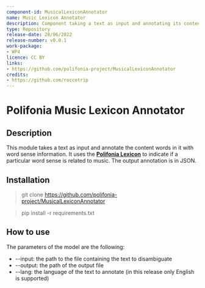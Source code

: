 ```yaml
---
component-id: MusicalLexiconAnnotator
name: Music Lexicon Annotator
description: Component taking a text as input and annotating its content with word sense information according to Polifonia Lexicon.
type: Repository
release-date: 28/06/2022
release-number: v0.0.1
work-package: 
- WP4
licence: CC BY
links:
- https://github.com/polifonia-project/MusicalLexiconAnnotator
credits:
- https://github.com/roccotrip
---
```


# Polifonia Music Lexicon Annotator
## Description

This module takes a text as input and annotate the content words in it with word sense information.
It uses the **[Polifonia Lexicon](https://github.com/polifonia-project/Polifonia-Lexicon)** to indicate if a particular word sense is related to music.
The output annotation is in JSON.

## Installation

> git clone https://github.com/polifonia-project/MusicalLexiconAnnotator

> pip install -r requirements.txt

## How to use

The parameters of the model are the following:

- --input: the path to the file containing the text to disambiguate
- --output: the path of the output file
- --lang: the language of the text to annotate (in this release only English is supported)

